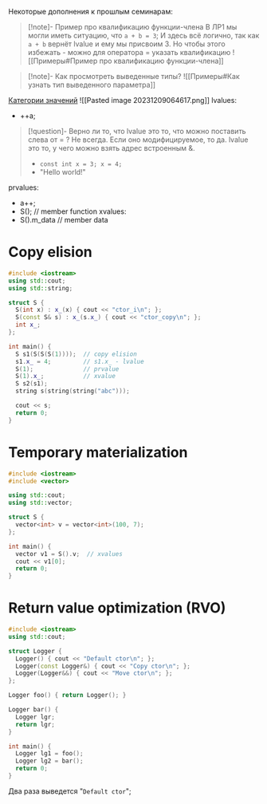 Некоторые дополнения к прошлым семинарам:

> [!note]- Пример про квалификацию функции-члена
> В ЛР1 мы могли иметь ситуацию, что `a + b = 3`;
> И здесь всё логично, так как `a + b` вернёт lvalue и ему мы присвоим 3.
> Но чтобы этого избежать - можно для оператора = указать квалификацию
> ![[Примеры#Пример про квалификацию функции-члена]]

> [!note]- Как просмотреть выведенные типы?
> ![[Примеры#Как узнать тип выведенного параметра]]

[Категории значений](https://en.cppreference.com/w/cpp/language/value_category)
![[Pasted image 20231209064617.png]]
lvalues:
- ++a;
> [!question]- Верно ли то, что lvalue это то, что можно поставить слева от = ?
> Не всегда. Если оно модифицируемое, то да. lvalue это то, у чего можно взять адрес встроенным &.
> - `const int x = 3; x = 4;`
> - "Hello world!"

prvalues:
- a++;
- S();  // member function
xvalues:
- S().m_data  // member data

# Copy elision 
```cpp
#include <iostream>
using std::cout;
using std::string;

struct S {
  S(int x) : x_(x) { cout << "ctor_i\n"; };
  S(const S& s) : x_(s.x_) { cout << "ctor_copy\n"; };
  int x_;
};

int main() {
  S s1(S(S(S(1))));  // copy elision
  s1.x_ = 4;         // s1.x_ - lvalue
  S(1);              // prvalue
  S(1).x_;           // xvalue
  S s2(s1);
  string s(string(string("abc")));

  cout << s;
  return 0;
}
```

# Temporary materialization 
```cpp
#include <iostream>
#include <vector>

using std::cout;
using std::vector;

struct S {
  vector<int> v = vector<int>(100, 7);
};

int main() {
  vector v1 = S().v;  // xvalues
  cout << v1[0];
  return 0;
}
```

# Return value optimization (RVO)
```cpp
#include <iostream>
using std::cout;

struct Logger {
  Logger() { cout << "Default ctor\n"; };
  Logger(const Logger&) { cout << "Copy ctor\n"; };
  Logger(Logger&&) { cout << "Move ctor\n"; };
};

Logger foo() { return Logger(); }

Logger bar() {
  Logger lgr;
  return lgr;
}

int main() {
  Logger lg1 = foo();
  Logger lg2 = bar();
  return 0;
}
```
Два раза выведется "`Default ctor`";


